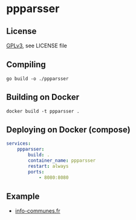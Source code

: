 # ppparsser

## License

[GPLv3](https://www.gnu.org/licenses/quick-guide-gplv3.en.html), see LICENSE file

## Compiling

`go build -o ./ppparsser`

## Building on Docker

`docker build -t ppparsser .`

## Deploying on Docker (compose)

```yml
services:
    ppparsser:
        build: .
        container_name: ppparsser
        restart: always
        ports:
            - 8080:8080
```

## Example

- [info-communes.fr](https://info-communes.fr)